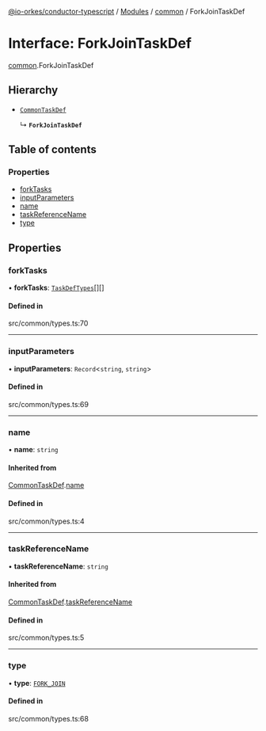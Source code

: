[@io-orkes/conductor-typescript](../README.md) / [Modules](../modules.md) / [common](../modules/common.md) / ForkJoinTaskDef

# Interface: ForkJoinTaskDef

[common](../modules/common.md).ForkJoinTaskDef

## Hierarchy

- [`CommonTaskDef`](common.CommonTaskDef.md)

  ↳ **`ForkJoinTaskDef`**

## Table of contents

### Properties

- [forkTasks](common.ForkJoinTaskDef.md#forktasks)
- [inputParameters](common.ForkJoinTaskDef.md#inputparameters)
- [name](common.ForkJoinTaskDef.md#name)
- [taskReferenceName](common.ForkJoinTaskDef.md#taskreferencename)
- [type](common.ForkJoinTaskDef.md#type)

## Properties

### forkTasks

• **forkTasks**: [`TaskDefTypes`](../modules/common.md#taskdeftypes)[][]

#### Defined in

src/common/types.ts:70

___

### inputParameters

• **inputParameters**: `Record`<`string`, `string`\>

#### Defined in

src/common/types.ts:69

___

### name

• **name**: `string`

#### Inherited from

[CommonTaskDef](common.CommonTaskDef.md).[name](common.CommonTaskDef.md#name)

#### Defined in

src/common/types.ts:4

___

### taskReferenceName

• **taskReferenceName**: `string`

#### Inherited from

[CommonTaskDef](common.CommonTaskDef.md).[taskReferenceName](common.CommonTaskDef.md#taskreferencename)

#### Defined in

src/common/types.ts:5

___

### type

• **type**: [`FORK_JOIN`](../enums/common.TaskType.md#fork_join)

#### Defined in

src/common/types.ts:68
